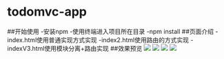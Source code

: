 # todomvc-app
##开始使用
    -安装npm
    -使用终端进入项目所在目录
    -npm install
##页面介绍
    -index.html使用普通实现方式实现
    -index2.html使用路由的方式实现
    -indexV3.html使用模块分离+路由实现
##效果预览
<img src="http://lovefoods.duapp.com/static/images/todomvc/001.png">
<img src="http://lovefoods.duapp.com/static/images/todomvc/002.png">
<img src="http://lovefoods.duapp.com/static/images/todomvc/003.png">
<img src="http://lovefoods.duapp.com/static/images/todomvc/004.png">

